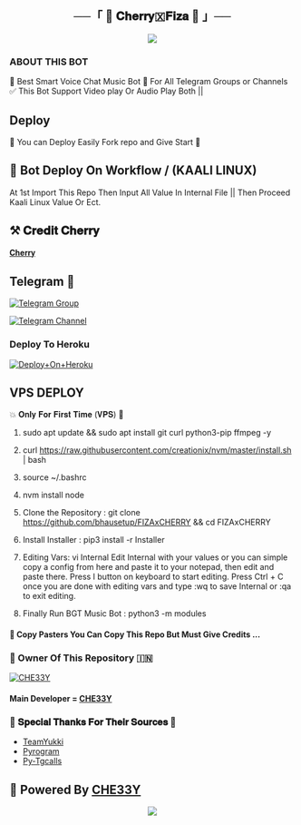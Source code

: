<h2 align="center">
    ──「 🍷 𝐂𝐡𝐞𝐫𝐫𝐲‌🇽‌𝐅𝐢𝐳𝐚 🍷 」──
</h2>
<p align="center">
  <img src="https://graph.org/file/e11047f8bd595890903ed.jpg">
</p>


### ABOUT THIS BOT
🥀 Best Smart Voice Chat Music Bot 📢 For All Telegram Groups or Channels ✅ This Bot Support Video play Or Audio Play Both ||

## Deploy
🌷 You can Deploy Easily Fork repo and Give Start 🌷

## 🥀 Bot Deploy On Workflow / (KAALI LINUX)
 At 1st Import This Repo Then Input All Value In Internal File || Then Proceed Kaali Linux Value Or Ect.


## ⚒️ 𝐂𝐫𝐞𝐝𝐢𝐭 𝐂𝐡𝐞𝐫𝐫𝐲
[𝐂𝐡𝐞𝐫𝐫𝐲](https://t.me/DRACULA_CHEERY)

## Telegram 🏪

[![Telegram Group](https://img.shields.io/badge/Telegram-Group-brightgreen)](https://t.me/ISHQ00_I)

[![Telegram Channel](https://img.shields.io/badge/Telegram-Channel-brightgreen)](https://t.me/ITSBOTS)


### Deploy To Heroku

[![Deploy+On+Heroku](https://www.herokucdn.com/deploy/button.svg)](https://dashboard.heroku.com/new?template=https://github.com/bhausetup/FIZAxCHERRY)

## VPS DEPLOY                                                                                          
💥 𝐎𝐧𝐥𝐲 𝐅𝐨𝐫 𝐅𝐢𝐫𝐬𝐭 𝐓𝐢𝐦𝐞 (𝐕𝐏𝐒) 💞

1) sudo apt update && sudo apt install git curl python3-pip ffmpeg -y

2) curl https://raw.githubusercontent.com/creationix/nvm/master/install.sh | bash

3) source ~/.bashrc

4) nvm install node

5. Clone the Repository :
git clone https://github.com/bhausetup/FIZAxCHERRY &&  cd FIZAxCHERRY

6. Install Installer : 
pip3 install -r Installer

8. Editing Vars:
vi Internal 
Edit Internal with your values or you can simple copy a config from here and paste it to your notepad, then edit and paste there.
Press I button on keyboard to start editing.
Press Ctrl + C  once you are done with editing vars and type :wq to save Internal or :qa to exit editing.

9. Finally Run BGT Music Bot :
python3 -m modules 


#### 🥺 Copy Pasters You Can Copy This Repo But Must Give Credits ...

### 🌷 Owner Of This Repository 🇮🇳
[![CHE33Y](https://graph.org/file/8d39756bc83cc3762320d.jpg)](https://t.me/DRACULA_CHEERY)


#### Main Developer = [CHE33Y](https://t.me/DRACULA_CHEERY)



### 🥳 𝐒𝐩𝐞𝐜𝐢𝐚𝐥 𝐓𝐡𝐚𝐧𝐤𝐬 𝐅𝐨𝐫 𝐓𝐡𝐞𝐢𝐫 𝐒𝐨𝐮𝐫𝐜𝐞𝐬 🥳

- [TeamYukki](https://github.com/teamyukki)
- [Pyrogram](https://github.com/pyrogram/pyrogram)
- [Py-Tgcalls](https://github.com/pytgcalls/pytgcalls)

## 🥀 Powered By [CHE33Y](https://t.me/DRACULA_CHEERY) 
<p align="center">
  <img src="https://telegra.ph/file/b3a574c42856ad52b0cda.jpg">
</p>
